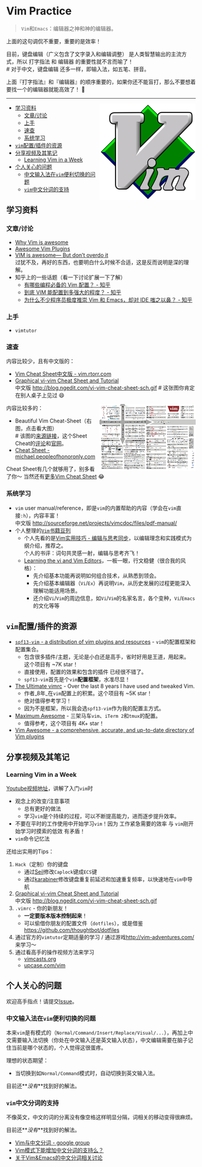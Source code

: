 Vim Practice
=================================

> `Vim`和`Emacs`：编辑器之神和神的编辑器。

上面的这句调侃不重要，重要的是效率！

目前，键盘编辑（广义包含了文字录入和编辑调整） 是人类智慧输出的主流方式，所以 打字指法 和 编辑器 的重要性就不言而喻了！  
\# 对于中文，键盘编辑 还多一样，即输入法，如五笔、拼音。

上面『打字指法』和『编辑器』的顺序重要的，如果你还不能盲打，那么不要想着要找一个的编辑器就能高效了！ :dancers:

---------------------

<img src="vim-logo.png" width="256" align="right" >

<!-- START doctoc generated TOC please keep comment here to allow auto update -->
<!-- DON'T EDIT THIS SECTION, INSTEAD RE-RUN doctoc TO UPDATE -->


- [学习资料](#%E5%AD%A6%E4%B9%A0%E8%B5%84%E6%96%99)
  - [文章/讨论](#%E6%96%87%E7%AB%A0%E8%AE%A8%E8%AE%BA)
  - [上手](#%E4%B8%8A%E6%89%8B)
  - [速查](#%E9%80%9F%E6%9F%A5)
  - [系统学习](#%E7%B3%BB%E7%BB%9F%E5%AD%A6%E4%B9%A0)
- [`vim`配置/插件的资源](#vim%E9%85%8D%E7%BD%AE%E6%8F%92%E4%BB%B6%E7%9A%84%E8%B5%84%E6%BA%90)
- [分享视频及其笔记](#%E5%88%86%E4%BA%AB%E8%A7%86%E9%A2%91%E5%8F%8A%E5%85%B6%E7%AC%94%E8%AE%B0)
  - [Learning Vim in a Week](#learning-vim-in-a-week)
- [个人关心的问题](#%E4%B8%AA%E4%BA%BA%E5%85%B3%E5%BF%83%E7%9A%84%E9%97%AE%E9%A2%98)
  - [中文输入法在`vim`便利切换的问题](#%E4%B8%AD%E6%96%87%E8%BE%93%E5%85%A5%E6%B3%95%E5%9C%A8vim%E4%BE%BF%E5%88%A9%E5%88%87%E6%8D%A2%E7%9A%84%E9%97%AE%E9%A2%98)
  - [`vim`中文分词的支持](#vim%E4%B8%AD%E6%96%87%E5%88%86%E8%AF%8D%E7%9A%84%E6%94%AF%E6%8C%81)

<!-- END doctoc generated TOC please keep comment here to allow auto update -->

学习资料
------------------------

### 文章/讨论

- [Why Vim is awesome](http://federicoramirez.name/why-vim-is-awesome/)
- [Awesome Vim Plugins](https://reinteractive.net/posts/166-awesome-vim-plugins)
- [VIM is awesome— But don’t overdo it](https://medium.com/@PhilPlckthun/vim-is-awesome-but-dont-overdo-it-c03594e6bb5b#.hyy2nhhe9)  
	过犹不及，再好的东西，也要明白什么时候不合适，这是反而说明是深的理解。
- 知乎上的一些话题（看一下讨论扩展一下了解）
	- [有哪些编程必备的 Vim 配置？ - 知乎](https://www.zhihu.com/question/19989337)
	- [到底 VIM 能配置到多强大的程度？ - 知乎](https://www.zhihu.com/question/20151659)
	- [为什么不少程序员极度推崇 Vim 和 Emacs，却对 IDE 嗤之以鼻？ - 知乎](https://www.zhihu.com/question/21504638)

### 上手

- `vimtutor`

### 速查

内容比较少，且有中文版的：

- [Vim Cheat Sheet中文版 - vim.rtorr.com](http://vim.rtorr.com/lang/zh_cn/)
- [Graphical vi-vim Cheat Sheet and Tutorial](http://www.viemu.com/a_vi_vim_graphical_cheat_sheet_tutorial.html)  
	中文版 <http://blog.ngedit.com/vi-vim-cheat-sheet-sch.gif> # 这张图你肯定在别人桌子上见过 :smile:

[<img src="beautiful-vim-cheat-sheet-preview.png" width="256" align="right">](https://raw.githubusercontent.com/oldratlee/vim-practice/master/beautiful-vim-cheat-sheet.png)

内容比较多的：

- Beautiful Vim Cheat-Sheet（右图，点击看大图）   
	\# 该图的[来源链接](http://i.imgur.com/YLInLlY.png)，这个Sheet Cheat的[评论](https://www.reddit.com/r/vim/comments/32r85c/this_is_my_favorite_vim_cheat_sheet_does_anyone/)和[官网](http://vimcheatsheet.com/)。
- [Cheat Sheet - michael.peopleofhonoronly.com](http://michael.peopleofhonoronly.com/vim/)

Cheat Sheet有几个就够用了，别多看了你～ 当然还有[更多Vim Cheat Sheet](more-cheat-sheet.md) :joy: 

### 系统学习

- `vim` user manual/reference，即是`vim`的内置帮助的内容（学会在`vim`直接`:h`），内容丰富！   
	中文版 <http://sourceforge.net/projects/vimcdoc/files/pdf-manual/>
- 个人整理的[`Vim`书籍豆列](http://www.douban.com/doulist/41500790/)
    - 个人先看的是[Vim实用技巧 - 编辑与思考同步](http://book.douban.com/subject/25869486/)，以编辑理念和实践模式为纲介绍，推荐之。  
		个人的书评：词句共灵感一射，编辑与思考齐飞！
	- [Learning the vi and Vim Editors](http://book.douban.com/subject/3767413/)，一板一眼，行文稳健（很合我的风格）：
		- 先介绍基本功能再说明如何组合技术，从熟悉到领会。
		- 先介绍基本编辑器（`Vi`/`Ex`）再说明`Vim`，从历史发展的过程更能深入理解功能适用场景。
		- 还介绍`Vi`/`Vim`的周边信息，如`Vi`/`Vim`的名家名言，各个变种，`Vi`/`Emacs`的文化等等

`vim`配置/插件的资源
-------------------------

- [`spf13-vim` - a distribution of vim plugins and resources](https://github.com/spf13/spf13-vim) - `vim`的配置框架和配置集合。
	- 包含很多插件/主题，无论是小白还是高手，省时好用是王道，用起来。 这个项目有 ~7K star！
	- 直接使用，配置的效果和包含的插件 已经很不错了。
	- `spf13-vim`首先是个`vim`**配置框架**，水准尽显！
- [The Ultimate vimrc](https://github.com/amix/vimrc) - Over the last 8 years I have used and tweaked Vim.
	- 作者_8年_在`vim`配置上的积累。这个项目有 ~5K star！
	- 绝对值得参考学习！
	- 因为不是框架，所以我会选`spf13-vim`作为我的配置主方式。
- [Maximum Awesome](https://github.com/square/maximum-awesome) - 三架马车`vim`、`iTerm 2`和`tmux`的配置。
	- 值得参考，这个项目有 4K+ star！
- [Vim Awesome - a comprehensive, accurate, and up-to-date directory of Vim plugins](http://vimawesome.com/)

分享视频及其笔记
--------------------------

### Learning Vim in a Week

[Youtube视频地址](https://www.youtube.com/watch?v=_NUO4JEtkDw)，讲解了入门`vim`时

- 观念上的改变/注意事项
	- 总有更好的做法
	- 学习`vim`是个持续的过程，可以不断提高能力，进而逐步提升效率。
- 不要在平时的工作使用中开始学习`vim`！因为 工作紧急需要的效率 与 `vim`刚开始学习时摸索的低效 有矛盾！
- `vim`命令记忆法

还给出实用的Tips：

1. `Hack`（定制）你的键盘
	- 通过[Seil](https://pqrs.org/osx/karabiner/seil.html.en)修改`Caplock`键成`ECS`键
	- 通过[karabiner](https://pqrs.org/osx/karabiner/)修改键盘重复前延迟和加速重复频率，以快速地在`vim`中导航
1. [Graphical vi-vim Cheat Sheet and Tutorial](http://www.viemu.com/a_vi_vim_graphical_cheat_sheet_tutorial.html)  
	中文版 <http://blog.ngedit.com/vi-vim-cheat-sheet-sch.gif>
1. `.vimrc` - 你的新朋友！
	- **一定要版本版本控制起来**！
	- 可以偷借你朋友的配置文件（`dotfiles`），或是借鉴 <https://github.com/thoughtbot/dotfiles>
1. 通过官方的`vimtutor`定期适量的学习 / 通过游戏<http://vim-adventures.com/>来学习～
1. 通过看高手的操作视频方法来学习
	- [vimcasts.org](http://vimcasts.org/)
	- [upcase.com/vim](https://upcase.com/vim)

个人关心的问题
--------------------------

欢迎高手指点！请提交[Issue](https://github.com/oldratlee/vim-pratice/issues)。

### 中文输入法在`vim`便利切换的问题

本来`vim`是有模式的（`Normal/Command/Insert/Replace/Visual/...`），再加上中文需要输入法切换（你处在中文输入还是英文输入状态），中文编辑需要在脑子记住当前是哪个状态的，个人觉得这很蛋疼。

理想的状态期望：

- 当切换到如`Normal/Command`模式时，自动切换到英文输入法。

目前还**_没有_**找到好的解法。

### `vim`中文分词的支持

不像英文，中文的词的分离没有像空格这样明显分隔，词相关的移动变得很麻烦。

目前还**_没有_**找到好的解法。

- [Vim与中文分词 - google group](https://groups.google.com/forum/#!msg/pongba/RXVqM4sKseU/TrCrySBH1HwJ)
- [Vim模式下能增加中文分词的支持么？](https://github.com/ghosert/cmd-editor/issues/103)
- [关于Vim&Emacs的中文分词相关讨论](https://biergaizi.info/archives/2012/04/1322.html)
